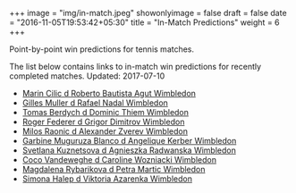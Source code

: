 +++
image = "img/in-match.jpeg"
showonlyimage = false
draft = false
date = "2016-11-05T19:53:42+05:30"
title = "In-Match Predictions"
weight = 6
+++

Point-by-point win predictions for tennis matches.

<!--more-->


The list below contains links to in-match win predictions for recently completed matches. Updated: 2017-07-10

<ul>
<li><a href="/match1/">Marin Cilic d Roberto Bautista Agut Wimbledon</a></li>
<li><a href="/match2/">Gilles Muller d Rafael Nadal Wimbledon</a></li>
<li><a href="/match3/">Tomas Berdych d Dominic Thiem Wimbledon</a></li>
<li><a href="/match4/">Roger Federer d Grigor Dimitrov Wimbledon</a></li>
<li><a href="/match5/">Milos Raonic d Alexander Zverev Wimbledon</a></li>
<li><a href="/match6/">Garbine Muguruza Blanco d Angelique Kerber Wimbledon</a></li>
<li><a href="/match7/">Svetlana Kuznetsova d Agnieszka Radwanska Wimbledon</a></li>
<li><a href="/match8/">Coco Vandeweghe d Caroline Wozniacki Wimbledon</a></li>
<li><a href="/match9/">Magdalena Rybarikova d Petra Martic Wimbledon</a></li>
<li><a href="/match10/">Simona Halep d Viktoria Azarenka Wimbledon</a></li>
</ul>

